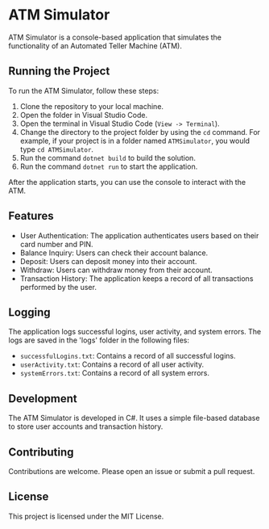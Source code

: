 # ATM Simulator

ATM Simulator is a console-based application that simulates the functionality of an Automated Teller Machine (ATM).

## Running the Project

To run the ATM Simulator, follow these steps:

1. Clone the repository to your local machine.
2. Open the folder in Visual Studio Code.
3. Open the terminal in Visual Studio Code (`View -> Terminal`).
4. Change the directory to the project folder by using the `cd` command. For example, if your project is in a folder named `ATMSimulator`, you would type `cd ATMSimulator`.
5. Run the command `dotnet build` to build the solution.
6. Run the command `dotnet run` to start the application.

After the application starts, you can use the console to interact with the ATM.

## Features

- User Authentication: The application authenticates  users based on their card number and PIN.
- Balance Inquiry: Users can check their account balance.
- Deposit: Users can deposit money into their account.
- Withdraw: Users can withdraw money from their account.
- Transaction History: The application keeps a record of all transactions performed by the user.

## Logging

The application logs successful logins, user activity, and system errors. The logs are saved in the 'logs' folder in the following files:

- `successfulLogins.txt`: Contains a record of all successful logins.
- `userActivity.txt`: Contains a record of all user activity.
- `systemErrors.txt`: Contains a record of all system errors.

## Development

The ATM Simulator is developed in C#. It uses a simple file-based database to store user accounts and transaction history.

## Contributing

Contributions are welcome. Please open an issue or submit a pull request.

## License

This project is licensed under the MIT License.
